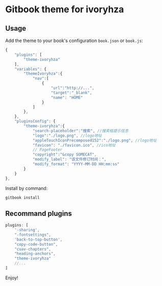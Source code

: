 # Gitbook theme for ivoryhza

## Usage

Add the theme to your book's configuration `book.json` or `book.js`:

```js
{
    "plugins": [
        "theme-ivoryhza"
    ],
    "variables": {
        "themeIvoryhza":{
            "nav":[
                {
                    "url":"http://...",
                    "target":"_blank",
                    "name": "HOME"
                }
            ]
        },
    },
    "pluginsConfig": {
        "theme-ivoryhza":{
            "search-placeholder":"搜索", //搜索框提示信息
            "logo":"./logo.png", //logo地址
            "appleTouchIconPrecomposed152":"./logo.png", //logo地址
            "favicon": "./favicon.ico", //ico地址
            // PageFooter
            "copyright":"&copy SOMECAT",
            "modify_label": "该文件修订时间：",
            "modify_format": "YYYY-MM-DD HH:mm:ss"
        }
    }
},
```

Install by command:

``` bash
gitbook install
```

## Recommand plugins

```js
plugins: [
    '-sharing',
    "-fontsettings",
    'back-to-top-button',
    "copy-code-button",
    "cuav-chapters",
    "heading-anchors",
    "theme-ivoryhza"
    //...
]
```


Enjoy!